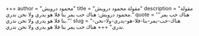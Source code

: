 +++
author = "محمود درويش"
title = "مقولة محمود درويش"
description = "مقولة محمود درويش: هناك حب يمر بنا فلا هو يدري ولا نحن ندري."
quote = '''هناك حب يمر بنا فلا هو يدري ولا نحن ندري.'''
slug = "هناك-حب-يمر-بنا-فلا-هو-يدري-ولا-نحن-ندري"
+++
هناك حب يمر بنا فلا هو يدري ولا نحن ندري.

